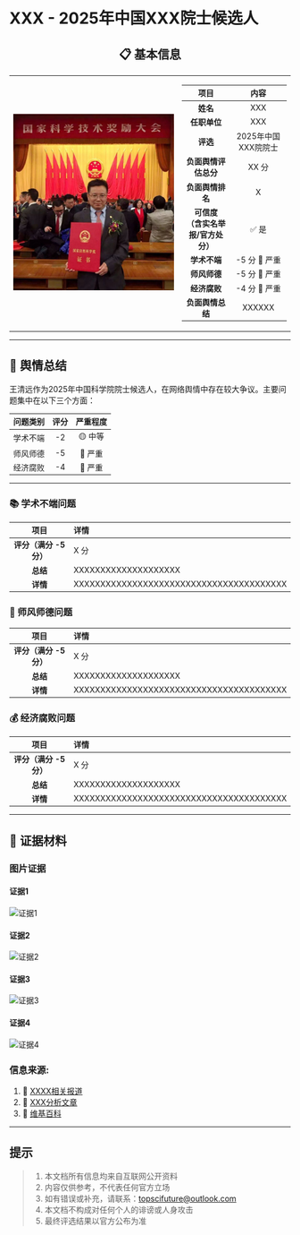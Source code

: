 # XXX - 2025年中国XXX院士候选人

<div align="center">

## 📋 基本信息

<table>
<tr>
<td width="60%" align="center">

![照片](../images/1_kexue_wangqingyuan/1_ip.jpg)

</td>
<td width="40%">

|         **项目**          |    **内容**     |
|:-----------------------:|:-------------:|
|         **姓名**          |      XXX      |
|        **任职单位**         |      XXX      |
|         **评选**          | 2025年中国XXX院院士 |
|      **负面舆情评估总分**       |     XX 分      |
|       **负面舆情排名**        |       X       |
| **可信度<br>（含实名举报/官方处分）** |      ✅ 是      |
|        **学术不端**         |  -5 分 🔴 严重   |
|        **师风师德**         |  -5 分 🔴 严重   |
|        **经济腐败**         |  -4 分 🔴 严重   |
|       **负面舆情总结**        |    XXXXXX     |

</td>
</tr>
</table>
</div>

---

## 🔭 舆情总结

王清远作为2025年中国科学院院士候选人，在网络舆情中存在较大争议。主要问题集中在以下三个方面：

| 问题类别 | 评分 | 严重程度 |
|:---:|:---:|:---:|
| 学术不端 | -2 | 🟡 中等 |
| 师风师德 | -5 | 🔴 严重 |
| 经济腐败 | -4 | 🔴 严重 |

---

### 📚 学术不端问题

|       项目       | 详情                                       |
|:--------------:|:-----------------------------------------|
| **评分（满分 -5分）** | X 分                                      |
|     **总结**     | XXXXXXXXXXXXXXXXXXXX                     |
|     **详情**     | XXXXXXXXXXXXXXXXXXXXXXXXXXXXXXXXXXXXXXXX |



### 👥 师风师德问题


|       项目       | 详情                                       |
|:--------------:|:-----------------------------------------|
| **评分（满分 -5分）** | X 分                                      |
|     **总结**     | XXXXXXXXXXXXXXXXXXXX                     |
|     **详情**     | XXXXXXXXXXXXXXXXXXXXXXXXXXXXXXXXXXXXXXXX |



### 💰 经济腐败问题

|       项目       | 详情                                       |
|:--------------:|:-----------------------------------------|
| **评分（满分 -5分）** | X 分                                      |
|     **总结**     | XXXXXXXXXXXXXXXXXXXX                     |
|     **详情**     | XXXXXXXXXXXXXXXXXXXXXXXXXXXXXXXXXXXXXXXX |


---

## 📎 证据材料

### 图片证据

#### 证据1 
![证据1](../images/1_p1.png)

#### 证据2
![证据2](../images/1_p2.png)

#### 证据3 
![证据3](../images/1_p3.png)

#### 证据4 
![证据4](../images/1_p4.png)


### 信息来源:

1. 🔗 [XXXX相关报道](https://www.sohu.com/a/425235704_689043#google_vignette)
2. 🔗 [XXX分析文章](https://zhuanlan.zhihu.com/p/266956418)
3. 🔗 [维基百科](https://zh.wikipedia.org/zh-hans/王清远_(1965年))
 
---

## 提示

> 
> 1. 本文档所有信息均来自互联网公开资料
> 2. 内容仅供参考，不代表任何官方立场
> 3. 如有错误或补充，请联系：topscifuture@outlook.com
> 4. 本文档不构成对任何个人的诽谤或人身攻击
> 5. 最终评选结果以官方公布为准
